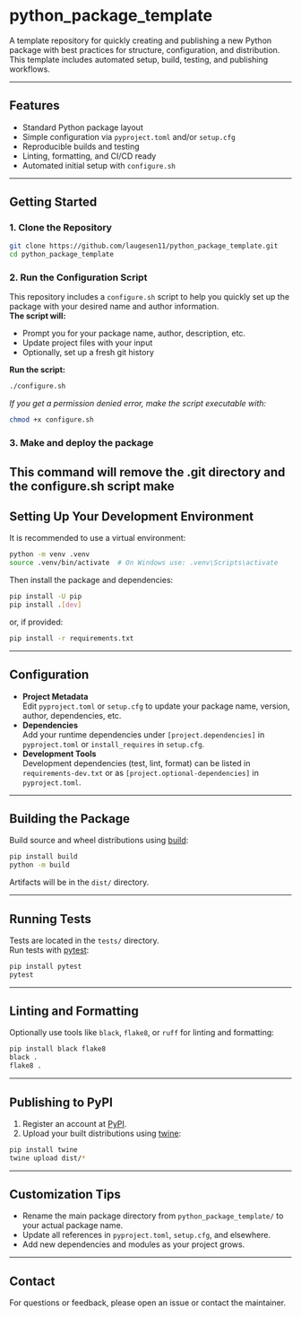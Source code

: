 # python_package_template

A template repository for quickly creating and publishing a new Python package with best practices for structure, configuration, and distribution. This template includes automated setup, build, testing, and publishing workflows.

---

## Features

- Standard Python package layout
- Simple configuration via `pyproject.toml` and/or `setup.cfg`
- Reproducible builds and testing
- Linting, formatting, and CI/CD ready
- Automated initial setup with `configure.sh`

---

## Getting Started

### 1. Clone the Repository

```bash
git clone https://github.com/laugesen11/python_package_template.git
cd python_package_template
```

### 2. Run the Configuration Script

This repository includes a `configure.sh` script to help you quickly set up the package with your desired name and author information.  
**The script will:**
- Prompt you for your package name, author, description, etc.
- Update project files with your input
- Optionally, set up a fresh git history

**Run the script:**
```bash
./configure.sh
```
*If you get a permission denied error, make the script executable with:*
```bash
chmod +x configure.sh
```

### 3. Make and deploy the package

**This command will remove the .git directory and the configure.sh script**
make
---

## Setting Up Your Development Environment

It is recommended to use a virtual environment:

```bash
python -m venv .venv
source .venv/bin/activate  # On Windows use: .venv\Scripts\activate
```

Then install the package and dependencies:

```bash
pip install -U pip
pip install .[dev]
```
or, if provided:
```bash
pip install -r requirements.txt
```

---

## Configuration

- **Project Metadata**  
  Edit `pyproject.toml` or `setup.cfg` to update your package name, version, author, dependencies, etc.
- **Dependencies**  
  Add your runtime dependencies under `[project.dependencies]` in `pyproject.toml` or `install_requires` in `setup.cfg`.
- **Development Tools**  
  Development dependencies (test, lint, format) can be listed in `requirements-dev.txt` or as `[project.optional-dependencies]` in `pyproject.toml`.

---

## Building the Package

Build source and wheel distributions using [build](https://pypa-build.readthedocs.io/en/latest/):

```bash
pip install build
python -m build
```
Artifacts will be in the `dist/` directory.

---

## Running Tests

Tests are located in the `tests/` directory.  
Run tests with [pytest](https://docs.pytest.org/):

```bash
pip install pytest
pytest
```

---

## Linting and Formatting

Optionally use tools like `black`, `flake8`, or `ruff` for linting and formatting:

```bash
pip install black flake8
black .
flake8 .
```

---

## Publishing to PyPI

1. Register an account at [PyPI](https://pypi.org/).
2. Upload your built distributions using [twine](https://twine.readthedocs.io/):

```bash
pip install twine
twine upload dist/*
```

---

## Customization Tips

- Rename the main package directory from `python_package_template/` to your actual package name.
- Update all references in `pyproject.toml`, `setup.cfg`, and elsewhere.
- Add new dependencies and modules as your project grows.

---

## Contact

For questions or feedback, please open an issue or contact the maintainer.

